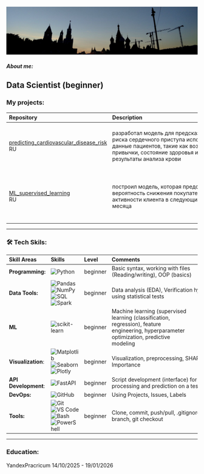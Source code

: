 [![Header](https://github.com/89artur/89artur/blob/main/assets/moscow.jpg?raw=true)](linkedin.com/in/artur-shakhmaev-344a47a6)

##### About me:
Data Scientist (beginner) 
---
### My projects:
| Repository | Description| Tools | Comments |
|:-----------|:---------|:------------|------------:|
|  [predicting_cardiovascular_disease_risk](https://github.com/89artur/predicting_cardiovascular_disease_risk.git)<br>RU   |  <div style="width: 300px; word-wrap: break-word;">разработал модель для предсказания риска сердечного приступа используя данные пациентов, такие как возраст, привычки, состояние здоровья и результаты анализа крови   | <div style="width: 300px; word-wrap: break-word;">EDA (missingno, scipy, phik(plot_correlation_matrix), matplotlib, seaborn)); ML(Pipeline, RandomizedSearchCV, StratifiedKFold, XGBClassifier, recall_score,precision_score,accuracy_score,confusion_matrix) |учебный проект      |
|  [ML_supervised_learning](https://img.shields.io/badge/REPO-GitHub-blue?style=for-the-badge&logo=github)<br>RU     | построил модель, которая предскажет вероятность снижения покупательской активности клиента в следующие три месяца    | <div style="width: 300px; word-wrap: break-word;">EDA (scipy, phik (plot_correlation_matrix), matplotlib, seaborn); ML(Pipeline, ColumnTransformer, RandomizedSearchCV (SimpleImputer, LabelEncoder, OneHotEncoder, OrdinalEncoder, StandardScaler, MinMaxScaler), LogisticRegression, DecisionTreeClassifier, KNeighborsClassifier, roc_auc_score, SHAP  |учебный проект       |учебный проект      |


---

### 🛠 Tech Skils:
| Skill Areas | Skills| Level | Comments |
|:-----------|:---------|:------------|:------------|
|**Programming:** |![Python](https://img.shields.io/badge/-Python-697e91)          | beginner  | <div style="width: 300px; word-wrap: break-word;">Basic syntax, working with files (Reading/writing), OOP (basics)              |
|**Data Tools:** |![Pandas](https://img.shields.io/badge/-Pandas-697e91) ![NumPy](https://img.shields.io/badge/-NumPy-697e91) ![SQL](https://img.shields.io/badge/-SQL-697e91) ![Spark](https://img.shields.io/badge/-Spark-697e91)|beginner  |Data analysis (EDA), Verification hypotheses using statistical tests             |
|**ML** |![scikit-learn](https://img.shields.io/badge/-scikit_learn-697e91)|beginner   |<div style="width: 200px; word-wrap: break-word;">Machine learning (supervised learning (classification, regression), feature engineering, hyperparameter optimization, predictive modeling                 |
|**Visualization**:| ![Matplotlib](https://img.shields.io/badge/-Matplotlib-697e91) ![Seaborn](https://img.shields.io/badge/-Seaborn-697e91) ![Plotly](https://img.shields.io/badge/-Plotly-697e91) | beginner  | Visualization, preprocessing, SHAP, Feature Importance                |
|**API Development**:|![FastAPI](https://img.shields.io/badge/-FastAPI-697e91)  | beginner  |Script development (interface) for data processing and prediction on a test sample               |
|**DevOps:**|![GitHub](https://img.shields.io/badge/-GitHub-697e91) | beginner  | Using Projects, Issues, Labels    |  
|**Tools:** |![Git](https://img.shields.io/badge/-Git-697e91) ![VS Code](https://img.shields.io/badge/-VS_Code-697e91) ![Bash](https://img.shields.io/badge/-Bash-697e91) ![PowerShell](https://img.shields.io/badge/-PowerShell-697e91) | beginner  | Clone, commit, push/pull, .gitignore, git branch, git checkout              | 
---
### Education:
YandexPracricum 14/10/2025 - 19/01/2026
